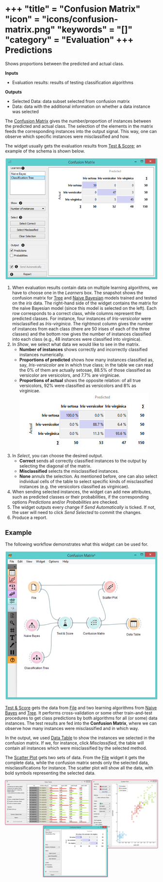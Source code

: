 +++
"title" = "Confusion Matrix"
"icon" = "icons/confusion-matrix.png"
"keywords" = "[]"
"category" = "Evaluation"
+++
Predictions
===========

Shows proportions between the predicted and actual class.

**Inputs**

- Evaluation results: results of testing classification algorithms

**Outputs**

- Selected Data: data subset selected from confusion matrix
- Data: data with the additional information on whether a data instance was selected

The [Confusion Matrix](https://en.wikipedia.org/wiki/Confusion_matrix) gives the number/proportion of instances between the predicted and actual class. The selection of the elements in the matrix feeds the corresponding instances into the output signal. This way, one can observe which specific instances were misclassified and how.

The widget usually gets the evaluation results from [Test & Score](/widget-catalog/evaluation/testandscore); an example of the schema is shown below.

![](/images/evaluation/ConfusionMatrix-stamped.png)

1. When evaluation results contain data on multiple learning algorithms, we have to choose one in the *Learners* box.
   The snapshot shows the confusion matrix for [Tree](/widget-catalog/model/tree) and [Naive Bayesian](/widget-catalog/model/naivebayes) models trained and tested on the *iris* data. The right-hand side of the widget contains the matrix for the naive Bayesian model (since this model is selected on the left). Each row corresponds to a correct class, while columns represent the predicted classes. For instance, four instances of *Iris-versicolor* were misclassified as *Iris-virginica*. The rightmost column gives the number of instances from each class (there are 50 irises of each of the three classes) and the bottom row gives the number of instances classified into each class (e.g., 48 instances were classified into virginica).
2. In *Show*, we select what data we would like to see in the matrix.
   - **Number of instances** shows correctly and incorrectly classified instances numerically.
   - **Proportions of predicted** shows how many instances classified as, say, *Iris-versicolor* are in which true class; in the table we can read the 0% of them are actually setosae, 88.5% of those classified as versicolor are versicolors, and 7.7% are virginicae.
   - **Proportions of actual** shows the opposite relation: of all true versicolors, 92% were classified as versicolors and 8% as virginicae.
   ![](/images/evaluation/ConfusionMatrix-propTrue.png)
3. In *Select*, you can choose the desired output.
   - **Correct** sends all correctly classified instances to the output by selecting the diagonal of the matrix.
   - **Misclassified** selects the misclassified instances.
   - **None** annuls the selection.
   As mentioned before, one can also select individual cells of the table to select specific kinds of misclassified instances (e.g. the versicolors classified as virginicae).
4. When sending selected instances, the widget can add new attributes, such as predicted classes or their probabilities, if the corresponding options *Predictions* and/or *Probabilities* are checked.
5. The widget outputs every change if *Send Automatically* is ticked. If not, the user will need to click *Send Selected* to commit the changes.
6. Produce a report.

Example
-------

The following workflow demonstrates what this widget can be used for.

![](/images/evaluation/ConfusionMatrix-Schema.png)

[Test & Score](/widget-catalog/evaluation/testandscore) gets the data from [File](/widget-catalog/data/file) and two learning algorithms from [Naive Bayes](/widget-catalog/model/naivebayes) and [Tree](/widget-catalog/model/tree). It performs cross-validation or some other train-and-test procedures to get class predictions by both algorithms for all (or some) data instances. The test results are fed into the **Confusion Matrix**, where we can observe how many instances were misclassified and in which way.

In the output, we used [Data Table](/widget-catalog/data/datatable) to show the instances we selected in the confusion matrix. If we, for instance, click *Misclassified*, the table will contain all instances which were misclassified by the selected method.

The [Scatter Plot](/widget-catalog/visualize/scatterplot) gets two sets of data. From the [File](/widget-catalog/data/file) widget it gets the complete data, while the confusion matrix sends only the selected data, misclassifications for instance. The scatter plot will show all the data, with bold symbols representing the selected data.

![](/images/evaluation/ConfusionMatrix-Example.png)
